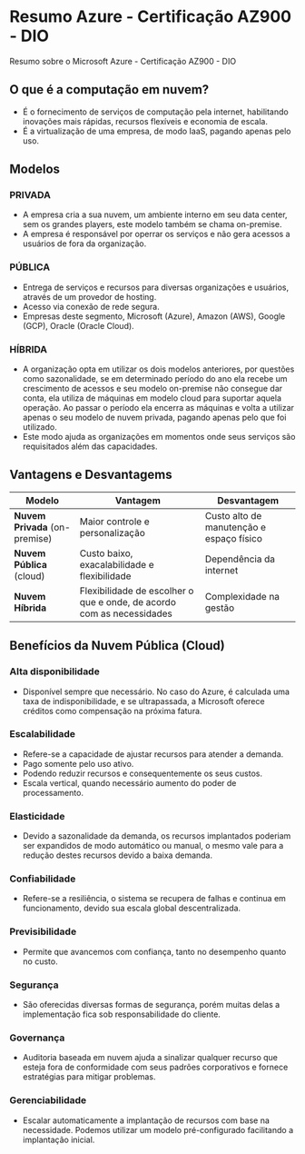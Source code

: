 # Resumo Azure - Certificação AZ900 - DIO
Resumo sobre o Microsoft Azure - Certificação AZ900 - DIO

## O que é a computação em nuvem?
- É o fornecimento de serviços de computação pela internet, habilitando inovações mais rápidas, recursos flexíveis e economia de escala.
- É a virtualização de uma empresa, de modo IaaS, pagando apenas pelo uso.

## Modelos
### PRIVADA
- A empresa cria a sua nuvem, um ambiente interno em seu data center, sem os grandes players, este modelo também se chama on-premise.
- A empresa é responsável por operrar os serviços e não gera acessos a usuários de fora da organização.
### PÚBLICA
- Entrega de serviços e recursos para diversas organizações e usuários, através de um provedor de hosting.
- Acesso via conexão de rede segura.
-  Empresas deste segmento, Microsoft (Azure), Amazon (AWS), Google (GCP), Oracle (Oracle Cloud).
### HÍBRIDA
- A organização opta em utilizar os dois modelos anteriores, por questões como sazonalidade, se em determinado período do ano ela recebe um crescimento de acessos e seu modelo on-premise não consegue dar conta, ela utiliza de máquinas em modelo cloud para suportar aquela operação. Ao passar o período ela encerra as máquinas e volta a utilizar apenas o seu modelo de nuvem privada, pagando apenas pelo que foi utilizado.
- Este modo ajuda as organizações em momentos onde seus serviços são requisitados além das capacidades.

## Vantagens e Desvantagems

|Modelo                          |Vantagem                                                                |Desvantagem                              |
|--------------------------------|------------------------------------------------------------------------|-----------------------------------------|
| **Nuvem Privada** (on-premise) | Maior controle e personalização                                        | Custo alto de manutenção e espaço físico|
| **Nuvem Pública** (cloud)      | Custo baixo, exacalabilidade e flexibilidade                           | Dependência da internet                 |
| **Nuvem Híbrida**              | Flexibilidade de escolher o que e onde, de acordo com as necessidades  | Complexidade na gestão                  |


## Benefícios da Nuvem Pública (Cloud)
### Alta disponibilidade
- Disponível sempre que necessário. No caso do Azure, é calculada uma taxa de indisponibilidade, e se ultrapassada, a Microsoft oferece créditos como compensação na próxima fatura.
### Escalabilidade
- Refere-se a capacidade de ajustar recursos para atender a demanda.
- Pago somente pelo uso ativo.
- Podendo reduzir recursos e consequentemente os seus custos.
- Escala vertical, quando necessário aumento do poder de processamento.
### Elasticidade
- Devido a sazonalidade da demanda, os recursos implantados poderiam ser expandidos de modo automático ou manual, o mesmo vale para a redução destes recursos devido a baixa demanda.
### Confiabilidade
- Refere-se a resiliência, o sistema se recupera de falhas e continua em funcionamento, devido sua escala global descentralizada.
### Previsibilidade
- Permite que avancemos com confiança, tanto no desempenho quanto no custo.
### Segurança
- São oferecidas diversas formas de segurança, porém muitas delas a implementação fica sob responsabilidade do cliente.
### Governança
- Auditoria baseada em nuvem ajuda a sinalizar qualquer recurso que esteja fora de conformidade com seus padrões corporativos e fornece estratégias para mitigar problemas.
### Gerenciabilidade
- Escalar automaticamente a implantação de recursos com base na necessidade. Podemos utilizar um modelo pré-configurado facilitando a implantação inicial.
